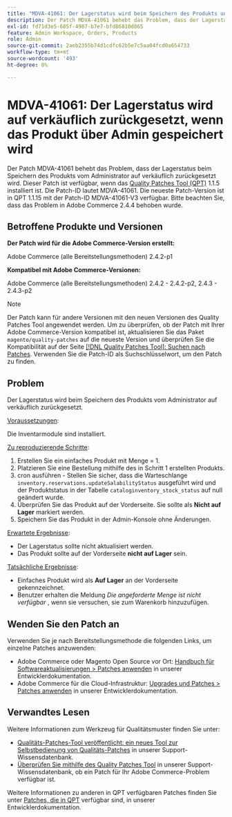 ```yaml
---
title: "MDVA-41061: Der Lagerstatus wird beim Speichern des Produkts unter Admin auf verkäuflich zurückgesetzt."
description: Der Patch MDVA-41061 behebt das Problem, dass der Lagerstatus beim Speichern des Produkts vom Administrator auf verkäuflich zurückgesetzt wird. Dieser Patch ist verfügbar, wenn das [Quality Patches Tool (QPT)](https://experienceleague.adobe.com/en/docs/commerce-operations/upgrade-guide/patches/overview) 1.1.5 installiert ist. Die Patch-ID lautet MDVA-41061. Die neueste Patch-Version ist in QPT 1.1.15 mit der Patch-ID MDVA-41061-V3 verfügbar. Bitte beachten Sie, dass das Problem in Adobe Commerce 2.4.4 behoben wurde.
exl-id: fd71d3e5-685f-4987-b7e7-bfd86810d865
feature: Admin Workspace, Orders, Products
role: Admin
source-git-commit: 2aeb2355b74d1cdfc62b5e7c5aa04fcd0a654733
workflow-type: tm+mt
source-wordcount: '493'
ht-degree: 0%

---
```


# MDVA-41061: Der Lagerstatus wird auf verkäuflich zurückgesetzt, wenn das Produkt über Admin gespeichert wird

Der Patch MDVA-41061 behebt das Problem, dass der Lagerstatus beim Speichern des Produkts vom Administrator auf verkäuflich zurückgesetzt wird. Dieser Patch ist verfügbar, wenn das [Quality Patches Tool (QPT)](https://experienceleague.adobe.com/en/docs/commerce-operations/upgrade-guide/patches/overview) 1.1.5 installiert ist. Die Patch-ID lautet MDVA-41061. Die neueste Patch-Version ist in QPT 1.1.15 mit der Patch-ID MDVA-41061-V3 verfügbar. Bitte beachten Sie, dass das Problem in Adobe Commerce 2.4.4 behoben wurde.

## Betroffene Produkte und Versionen

**Der Patch wird für die Adobe Commerce-Version erstellt:**

Adobe Commerce (alle Bereitstellungsmethoden) 2.4.2-p1

**Kompatibel mit Adobe Commerce-Versionen:**

Adobe Commerce (alle Bereitstellungsmethoden) 2.4.2 - 2.4.2-p2, 2.4.3 - 2.4.3-p2

>[!NOTE]
>
>Der Patch kann für andere Versionen mit den neuen Versionen des Quality Patches Tool angewendet werden. Um zu überprüfen, ob der Patch mit Ihrer Adobe Commerce-Version kompatibel ist, aktualisieren Sie das Paket `magento/quality-patches` auf die neueste Version und überprüfen Sie die Kompatibilität auf der Seite [[!DNL Quality Patches Tool]: Suchen nach Patches](https://experienceleague.adobe.com/tools/commerce-quality-patches/index.html). Verwenden Sie die Patch-ID als Suchschlüsselwort, um den Patch zu finden.

## Problem

Der Lagerstatus wird beim Speichern des Produkts vom Administrator auf verkäuflich zurückgesetzt.

<u>Voraussetzungen</u>:

Die Inventarmodule sind installiert.

<u>Zu reproduzierende Schritte</u>:

1. Erstellen Sie ein einfaches Produkt mit Menge = 1.
1. Platzieren Sie eine Bestellung mithilfe des in Schritt 1 erstellten Produkts.
1. cron ausführen - Stellen Sie sicher, dass die Warteschlange `inventory.reservations.updateSalabilityStatus` ausgeführt wird und der Produktstatus in der Tabelle `cataloginventory_stock_status` auf null geändert wurde.
1. Überprüfen Sie das Produkt auf der Vorderseite. Sie sollte als **Nicht auf Lager** markiert werden.
1. Speichern Sie das Produkt in der Admin-Konsole ohne Änderungen.

<u>Erwartete Ergebnisse</u>:

* Der Lagerstatus sollte nicht aktualisiert werden.
* Das Produkt sollte auf der Vorderseite **nicht auf Lager** sein.

<u>Tatsächliche Ergebnisse</u>:

* Einfaches Produkt wird als **Auf Lager** an der Vorderseite gekennzeichnet.
* Benutzer erhalten die Meldung *Die angeforderte Menge ist nicht verfügbar* , wenn sie versuchen, sie zum Warenkorb hinzuzufügen.

## Wenden Sie den Patch an

Verwenden Sie je nach Bereitstellungsmethode die folgenden Links, um einzelne Patches anzuwenden:

* Adobe Commerce oder Magento Open Source vor Ort: [Handbuch für Softwareaktualisierungen > Patches anwenden](https://experienceleague.adobe.com/en/docs/commerce-operations/tools/quality-patches-tool/usage) in unserer Entwicklerdokumentation.
* Adobe Commerce für die Cloud-Infrastruktur: [Upgrades und Patches > Patches anwenden](https://experienceleague.adobe.com/en/docs/commerce-cloud-service/user-guide/develop/upgrade/apply-patches) in unserer Entwicklerdokumentation.

## Verwandtes Lesen

Weitere Informationen zum Werkzeug für Qualitätsmuster finden Sie unter:

* [Qualitäts-Patches-Tool veröffentlicht: ein neues Tool zur Selbstbedienung von Qualitäts-Patches](/help/announcements/adobe-commerce-announcements/magento-quality-patches-released-new-tool-to-self-serve-quality-patches.md) in unserer Support-Wissensdatenbank.
* [Überprüfen Sie mithilfe des Quality Patches Tool](/help/support-tools/patches-available-in-qpt-tool/check-patch-for-magento-issue-with-magento-quality-patches.md) in unserer Support-Wissensdatenbank, ob ein Patch für Ihr Adobe Commerce-Problem verfügbar ist.

Weitere Informationen zu anderen in QPT verfügbaren Patches finden Sie unter [Patches, die in QPT](https://experienceleague.adobe.com/tools/commerce-quality-patches/index.html) verfügbar sind, in unserer Entwicklerdokumentation.
